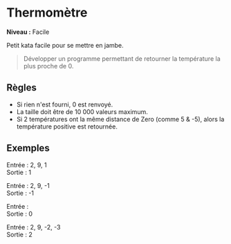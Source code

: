 # Thermomètre

**Niveau :** Facile

Petit kata facile pour se mettre en jambe.

> Développer un programme permettant de retourner la température la plus proche de 0.

## Règles

- Si rien n'est fourni, 0 est renvoyé.
- La taille doit être de 10 000 valeurs maximum.
- Si 2 températures ont la même distance de Zero (comme 5 & -5), alors la température positive est retournée.

## Exemples

Entrée : 2, 9, 1  
Sortie : 1

Entrée : 2, 9, -1  
Sortie : -1

Entrée :  
Sortie : 0

Entrée : 2, 9, -2, -3  
Sortie : 2
